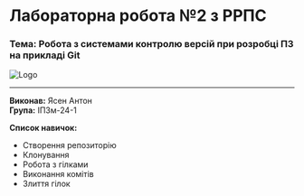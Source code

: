 # Лабораторна робота №2 з РРПС
### Тема: Робота з системами контролю версій при розробці ПЗ на прикладі Git

![Logo](https://media.ztu.edu.ua/wp-content/uploads/2020/02/Group-6-1-1536x465.png)

---

**Виконав:** Ясен Антон  
**Група:** ІПЗм-24-1  

**Список навичок:**
- Створення репозиторію  
- Клонування  
- Робота з гілками  
- Виконання комітів  
- Злиття гілок  
